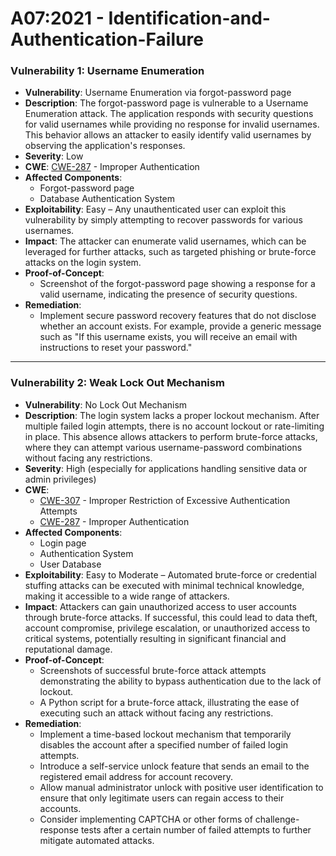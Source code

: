 # A07:2021 - Identification-and-Authentication-Failure

### Vulnerability 1: Username Enumeration

- **Vulnerability**: Username Enumeration via forgot-password page
- **Description**: The forgot-password page is vulnerable to a Username Enumeration attack. The application responds with security questions for valid usernames while providing no response for invalid usernames. This behavior allows an attacker to easily identify valid usernames by observing the application's responses.
- **Severity**: Low
- **CWE**: [CWE-287](https://cwe.mitre.org/data/definitions/287.html) - Improper Authentication
- **Affected Components**: 
  - Forgot-password page
  - Database Authentication System
- **Exploitability**: Easy – Any unauthenticated user can exploit this vulnerability by simply attempting to recover passwords for various usernames.
- **Impact**: The attacker can enumerate valid usernames, which can be leveraged for further attacks, such as targeted phishing or brute-force attacks on the login system.
- **Proof-of-Concept**: 
  - Screenshot of the forgot-password page showing a response for a valid username, indicating the presence of security questions.
- **Remediation**: 
  - Implement secure password recovery features that do not disclose whether an account exists. For example, provide a generic message such as "If this username exists, you will receive an email with instructions to reset your password."

---

### Vulnerability 2: Weak Lock Out Mechanism

- **Vulnerability**: No Lock Out Mechanism 
- **Description**: The login system lacks a proper lockout mechanism. After multiple failed login attempts, there is no account lockout or rate-limiting in place. This absence allows attackers to perform brute-force attacks, where they can attempt various username-password combinations without facing any restrictions.
- **Severity**: High (especially for applications handling sensitive data or admin privileges)
- **CWE**: 
  - [CWE-307](https://cwe.mitre.org/data/definitions/307.html) - Improper Restriction of Excessive Authentication Attempts
  - [CWE-287](https://cwe.mitre.org/data/definitions/287.html) - Improper Authentication
- **Affected Components**: 
  - Login page
  - Authentication System
  - User Database
- **Exploitability**: Easy to Moderate – Automated brute-force or credential stuffing attacks can be executed with minimal technical knowledge, making it accessible to a wide range of attackers.
- **Impact**: Attackers can gain unauthorized access to user accounts through brute-force attacks. If successful, this could lead to data theft, account compromise, privilege escalation, or unauthorized access to critical systems, potentially resulting in significant financial and reputational damage.
- **Proof-of-Concept**: 
  - Screenshots of successful brute-force attack attempts demonstrating the ability to bypass authentication due to the lack of lockout.
  - A Python script for a brute-force attack, illustrating the ease of executing such an attack without facing any restrictions.
- **Remediation**: 
  - Implement a time-based lockout mechanism that temporarily disables the account after a specified number of failed login attempts.
  - Introduce a self-service unlock feature that sends an email to the registered email address for account recovery.
  - Allow manual administrator unlock with positive user identification to ensure that only legitimate users can regain access to their accounts.
  - Consider implementing CAPTCHA or other forms of challenge-response tests after a certain number of failed attempts to further mitigate automated attacks.